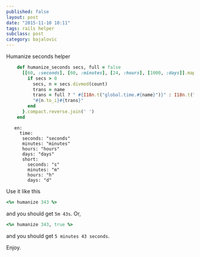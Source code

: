 ```yaml
---
published: false
layout: post
date: "2015-11-10 10:11"
tags: rails helper
subclass: post
category: bajalovic
---
```


Humanize seconds helper

~~~ruby
    def humanize_seconds secs, full = false
      [[60, :seconds], [60, :minutes], [24, :hours], [1000, :days]].map { |count, name|
        if secs > 0
          secs, n = secs.divmod(count)
          trans = name
          trans = full ? " #{I18n.t("global.time.#{name}")}" : I18n.t("global.time.short.#{name}")
          "#{n.to_i}#{trans}"
        end
      }.compact.reverse.join(' ')
    end
~~~

~~~
   en:
     time:
      seconds: "seconds"
      minutes: "minutes"
      hours: "hours"
      days: "days"
      short:
        seconds: "s"
        minutes: "m"
        hours: "h"
        days: "d"
~~~

Use it like this 

~~~ruby
<%= humanize 343 %>
~~~

and you should get `5m 43s`. Or, 

~~~ruby
<%= humanize 343, true %>
~~~

and you should get `5 minutes 43 seconds`.

Enjoy.